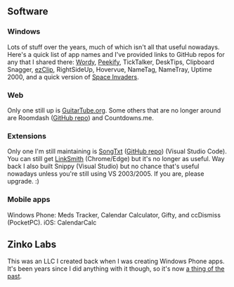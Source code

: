 ## Software
### Windows
Lots of stuff over the years, much of which isn't all that useful nowadays. Here's a quick list of app names and I've provided links to GitHub repos for any that I shared there: [Wordy](https://github.com/gusper/Wordy), [Peekify](https://github.com/gusper/Peekify), TickTalker, DeskTips, Clipboard Snagger, [ezClip](https://github.com/gusper/Peekify), RightSideUp, Hovervue, NameTag, NameTray, Uptime 2000, and a quick version of [Space Invaders](https://github.com/gusper/SpaceInvaders).

### Web
Only one still up is [GuitarTube.org](https://guitartube.org). Some others that are no longer around are Roomdash ([GitHub repo](https://github.com/gusper/Roomdash)) and Countdowns.me.

### Extensions
Only one I'm still maintaining is [SongTxt](https://marketplace.visualstudio.com/items?itemName=gusper.songtxt) ([GitHub repo](https://github.com/gusper/SongTxt-vscode)) (Visual Studio Code). You can still get [LinkSmith](https://chrome.google.com/webstore/detail/linksmith/ceogkejjjehhiacafhoplekoldlcfbhp) (Chrome/Edge) but it's no longer as useful. Way back I also built Snippy (Visual Studio) but no chance that's useful nowadays unless you're still using VS 2003/2005. If you are, please upgrade. :)

### Mobile apps
Windows Phone: Meds Tracker, Calendar Calculator, Gifty, and ccDismiss (PocketPC).
iOS: CalendarCalc

## Zinko Labs
This was an LLC I created back when I was creating Windows Phone apps. It's been years since I did anything with it though, so it's now [a thing of the past](https://web.archive.org/web/20190102231709/http://www.zinkolabs.com/).